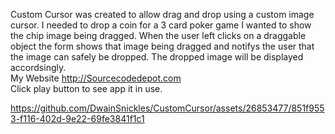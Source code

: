 Custom Cursor was created to allow drag and drop using a custom image cursor. I needed to drop a coin for a 3 card poker game I wanted to show the chip image being dragged. When the user left clicks on a draggable object the form shows that image being dragged and notifys the user that the image can safely be dropped. The dropped image will be displayed accordsingly.                                                            
 My Website http://Sourcecodedepot.com                                                                                                                                                                              
 Click play button to see app it in use.


https://github.com/DwainSnickles/CustomCursor/assets/26853477/851f9553-f116-402d-9e22-69fe3841f1c1


